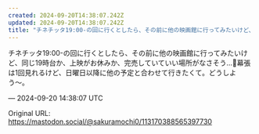 ```yaml
---
created: 2024-09-20T14:38:07.242Z
updated: 2024-09-20T14:38:07.242Z
title: "チネチッタ19:00-の回に行くとしたら、その前に他の映画館に行ってみたいけど、[...]"
---
```


<p>チネチッタ19:00-の回に行くとしたら、その前に他の映画館に行ってみたいけど、同じ19時台か、上映がお休みか、完売していていい場所がなさそう…🥲幕張は1回見れるけど、日曜日以降に他の予定と合わせて行きたくて。どうしよう〜。</p>

&mdash; 2024-09-20 14:38:07 UTC

Original URL: https://mastodon.social/@sakuramochi0/113170388565397730
